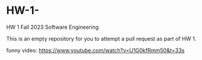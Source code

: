 # HW-1-

HW 1 Fall 2023 Software Engineering 

This is an empty repository for you to attempt a pull request as part of HW 1.


funny video: https://www.youtube.com/watch?v=U1G0kfRmm50&t=33s
